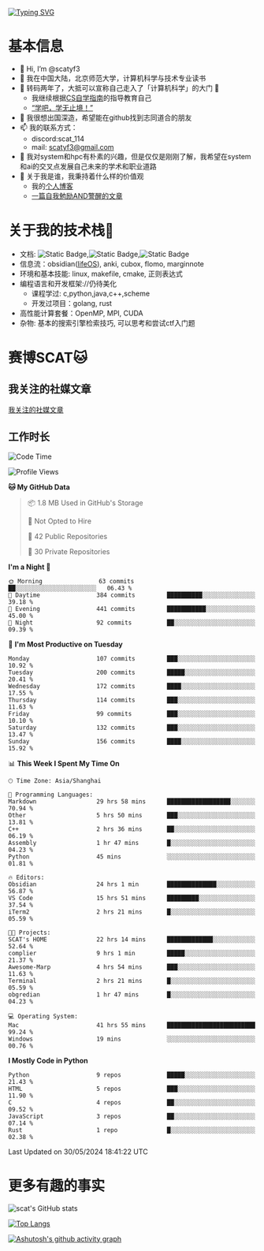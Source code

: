 [![Typing SVG](https://readme-typing-svg.demolab.com?font=Fira+Code&pause=1000&center=true&vCenter=true&multiline=true&width=470&height=98&lines=Across+the+Great+Wall+;we+can+reach+every+corner+in+the+world)](https://git.io/typing-svg)

# 基本信息
- 👋 Hi, I’m @scatyf3
- 👀 我在中国大陆，北京师范大学，计算机科学与技术专业读书
- 🌱 转码两年了，大抵可以宣称自己走入了「计算机科学」的大门 🥺
  - 我继续根据[CS自学指南](https://csdiy.wiki/)的指导教育自己 
  - [“学吧，学无止境！” ](https://www.acm.org/binaries/content/assets/education/cs2013_chinese.pdf)
- 💞️ 我很想出国深造，希望能在github找到志同道合的朋友
- 📫 我的联系方式：
  -   discord:scat_114
  -   mail: scatyf3@gmail.com
- 🌟 我对system和hpc有朴素的兴趣，但是仅仅是刚刚了解，我希望在system和ai的交叉点发展自己未来的学术和职业道路
- 🤔 关于我是谁，我秉持着什么样的价值观
  - 我的[个人博客](https://scatyfs-blog.gitbook.io/scats-blog)
  - [一篇自我勉励AND警醒的文章](https://www.zhihu.com/question/595969891/answer/3060352057)
 
# 关于我的技术栈🔧
- 文档: ![Static Badge](https://img.shields.io/badge/markdown-gray),![Static Badge](https://img.shields.io/badge/latex-gray),![Static Badge](https://img.shields.io/badge/marp-blue)
- 信息流：obsidian([lifeOS](https://github.com/quanru/obsidian-example-lifeos)), anki, cubox, flomo, marginnote
- 环境和基本技能: linux, makefile, cmake, 正则表达式
- 编程语言和开发框架://仍待美化
  - 课程学过: c,python,java,c++,scheme
  - 开发过项目：golang, rust
- 高性能计算套餐：OpenMP, MPI, CUDA 
- 杂物: 基本的搜索引擎检索技巧, 可以思考和尝试ctf入门题

# 赛博SCAT🐱

## 我关注的社媒文章
[我关注的社媒文章](https://www.notion.so/6379b986d4964818b078b0328b41f73b?v=19fc0e6483ec4fada09d6c68f7b20732)

## 工作时长
<!--START_SECTION:waka-->
![Code Time](http://img.shields.io/badge/Code%20Time-156%20hrs%2020%20mins-blue)

![Profile Views](http://img.shields.io/badge/Profile%20Views-1-blue)

**🐱 My GitHub Data** 

> 📦 1.8 MB Used in GitHub's Storage 
 > 
> 🚫 Not Opted to Hire
 > 
> 📜 42 Public Repositories 
 > 
> 🔑 30 Private Repositories 
 > 
**I'm a Night 🦉** 

```text
🌞 Morning                63 commits          ██░░░░░░░░░░░░░░░░░░░░░░░   06.43 % 
🌆 Daytime                384 commits         ██████████░░░░░░░░░░░░░░░   39.18 % 
🌃 Evening                441 commits         ███████████░░░░░░░░░░░░░░   45.00 % 
🌙 Night                  92 commits          ██░░░░░░░░░░░░░░░░░░░░░░░   09.39 % 
```
📅 **I'm Most Productive on Tuesday** 

```text
Monday                   107 commits         ███░░░░░░░░░░░░░░░░░░░░░░   10.92 % 
Tuesday                  200 commits         █████░░░░░░░░░░░░░░░░░░░░   20.41 % 
Wednesday                172 commits         ████░░░░░░░░░░░░░░░░░░░░░   17.55 % 
Thursday                 114 commits         ███░░░░░░░░░░░░░░░░░░░░░░   11.63 % 
Friday                   99 commits          ███░░░░░░░░░░░░░░░░░░░░░░   10.10 % 
Saturday                 132 commits         ███░░░░░░░░░░░░░░░░░░░░░░   13.47 % 
Sunday                   156 commits         ████░░░░░░░░░░░░░░░░░░░░░   15.92 % 
```


📊 **This Week I Spent My Time On** 

```text
🕑︎ Time Zone: Asia/Shanghai

💬 Programming Languages: 
Markdown                 29 hrs 58 mins      ██████████████████░░░░░░░   70.94 % 
Other                    5 hrs 50 mins       ███░░░░░░░░░░░░░░░░░░░░░░   13.81 % 
C++                      2 hrs 36 mins       ██░░░░░░░░░░░░░░░░░░░░░░░   06.19 % 
Assembly                 1 hr 47 mins        █░░░░░░░░░░░░░░░░░░░░░░░░   04.23 % 
Python                   45 mins             ░░░░░░░░░░░░░░░░░░░░░░░░░   01.81 % 

🔥 Editors: 
Obsidian                 24 hrs 1 min        ██████████████░░░░░░░░░░░   56.87 % 
VS Code                  15 hrs 51 mins      █████████░░░░░░░░░░░░░░░░   37.54 % 
iTerm2                   2 hrs 21 mins       █░░░░░░░░░░░░░░░░░░░░░░░░   05.59 % 

🐱‍💻 Projects: 
SCAT's HOME              22 hrs 14 mins      █████████████░░░░░░░░░░░░   52.64 % 
complier                 9 hrs 1 min         █████░░░░░░░░░░░░░░░░░░░░   21.37 % 
Awesome-Marp             4 hrs 54 mins       ███░░░░░░░░░░░░░░░░░░░░░░   11.63 % 
Terminal                 2 hrs 21 mins       █░░░░░░░░░░░░░░░░░░░░░░░░   05.59 % 
obgredian                1 hr 47 mins        █░░░░░░░░░░░░░░░░░░░░░░░░   04.23 % 

💻 Operating System: 
Mac                      41 hrs 55 mins      █████████████████████████   99.24 % 
Windows                  19 mins             ░░░░░░░░░░░░░░░░░░░░░░░░░   00.76 % 
```

**I Mostly Code in Python** 

```text
Python                   9 repos             █████░░░░░░░░░░░░░░░░░░░░   21.43 % 
HTML                     5 repos             ███░░░░░░░░░░░░░░░░░░░░░░   11.90 % 
C                        4 repos             ██░░░░░░░░░░░░░░░░░░░░░░░   09.52 % 
JavaScript               3 repos             ██░░░░░░░░░░░░░░░░░░░░░░░   07.14 % 
Rust                     1 repo              █░░░░░░░░░░░░░░░░░░░░░░░░   02.38 % 
```




 Last Updated on 30/05/2024 18:41:22 UTC
<!--END_SECTION:waka-->


# 更多有趣的事实 

![scat's GitHub stats](https://github-readme-stats.vercel.app/api?username=scatyf3&count_private=true&theme=synthwave)

[![Top Langs](https://github-readme-stats.vercel.app/api/top-langs/?username=scatyf3&layout=compact&langs_count=12&theme=synthwave&hide=javascript,html,css&size_weight=0.5&count_weight=0.5)](https://github.com/anuraghazra/github-readme-statss)

[![Ashutosh's github activity graph](https://github-readme-activity-graph.vercel.app/graph?username=scatyf3&theme=dracula)](https://github.com/ashutosh00710/github-readme-activity-graph)

<!---
scatfy3/scatfy3 is a ✨ special ✨ repository because its `README.md` (this file) appears on your GitHub profile.
You can click the Preview link to take a look at your changes.
--->
